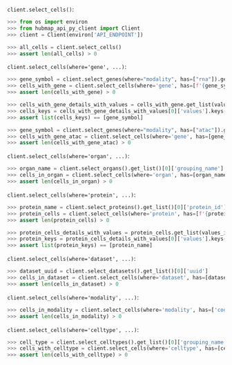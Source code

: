 `client.select_cells()`:
```python
>>> from os import environ
>>> from hubmap_api_py_client import Client
>>> client = Client(environ['API_ENDPOINT'])

>>> all_cells = client.select_cells()
>>> assert len(all_cells) > 0

```


`client.select_cells(where='gene', ...)`:
```python
>>> gene_symbol = client.select_genes(where="modality", has=["rna"]).get_list()[0]['gene_symbol']
>>> cells_with_gene = client.select_cells(where='gene', has=[f'{gene_symbol} > 1'], genomic_modality='rna')
>>> assert len(cells_with_gene) > 0

>>> cells_with_gene_details_with_values = cells_with_gene.get_list(values_included=[gene_symbol])
>>> cells_keys = cells_with_gene_details_with_values[0]['values'].keys()
>>> assert list(cells_keys) == [gene_symbol]

>>> gene_symbol = client.select_genes(where="modality", has=["atac"]).get_list()[0]['gene_symbol']
>>> cells_with_gene_atac = client.select_cells(where='gene', has=[gene_symbol], genomic_modality='atac')
>>> assert len(cells_with_gene_atac) > 0

```

`client.select_cells(where='organ', ...)`:
```python
>>> organ_name = client.select_organs().get_list()[0]['grouping_name']
>>> cells_in_organ = client.select_cells(where='organ', has=[organ_name])
>>> assert len(cells_in_organ) > 0

```

`client.select_cells(where='protein', ...)`:
```python
>>> protein_name = client.select_proteins().get_list()[0]['protein_id']
>>> protein_cells = client.select_cells(where='protein', has=[f'{protein_name}>5000'])
>>> assert len(protein_cells) > 0

>>> protein_cells_details_with_values = protein_cells.get_list(values_included=[protein_name])[0:10]
>>> protein_keys = protein_cells_details_with_values[0]['values'].keys()
>>> assert list(protein_keys) == [protein_name]

```

`client.select_cells(where='dataset', ...)`:
```python
>>> dataset_uuid = client.select_datasets().get_list()[0]['uuid']
>>> cells_in_dataset = client.select_cells(where='dataset', has=[dataset_uuid])
>>> assert len(cells_in_dataset) > 0

```

`client.select_cells(where='modality', ...)`:
```python
>>> cells_in_modality = client.select_cells(where='modality', has=['codex'])
>>> assert len(cells_in_modality) > 0

```

`client.select_cells(where='celltype', ...)`:
```python
>>> cell_type = client.select_celltypes().get_list()[0]['grouping_name']
>>> cells_with_celltype = client.select_cells(where='celltype', has=[cell_type])
>>> assert len(cells_with_celltype) > 0

```